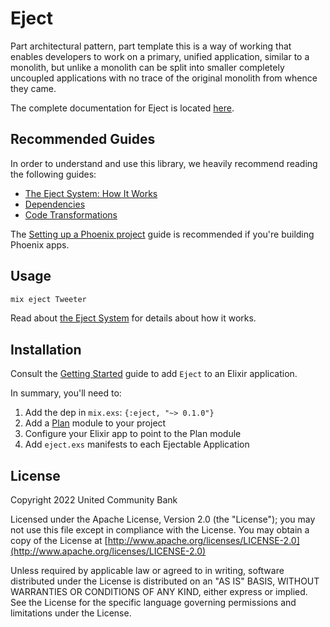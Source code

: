 # Eject

Part architectural pattern, part template this is a way of working that enables developers to work on a primary, unified application, similar to a monolith, but unlike a monolith can be split into smaller completely uncoupled applications with no trace of the original monolith from whence they came.

The complete documentation for Eject is located [here](https://hexdocs.pm/eject/).

## Recommended Guides

In order to understand and use this library, we heavily recommend reading the
following guides:

- [The Eject System: How It Works](https://hexdocs.pm/eject/how-it-works.html)
- [Dependencies](https://hexdocs.pm/eject/dependencies.html)
- [Code Transformations](https://hexdocs.pm/eject/code-transformations.html)

The [Setting up a Phoenix
project](https://hexdocs.pm/eject/setting-up-a-phoenix-project.html) guide is
recommended if you're building Phoenix apps.

## Usage

```bash
mix eject Tweeter
```

Read about [the Eject System](https://hexdocs.pm/eject/how-it-works.html) for details about how it
works.

## Installation

Consult the [Getting Started](https://hexdocs.pm/eject/getting-started.html)
guide to add `Eject` to an Elixir application.

In summary, you'll need to:

1. Add the dep in `mix.exs`: `{:eject, "~> 0.1.0"}`
2. Add a [Plan](https://hexdocs.pm/eject/Eject.Plan.html) module to your project
3. Configure your Elixir app to point to the Plan module
4. Add `eject.exs` manifests to each Ejectable Application

## License

Copyright 2022 United Community Bank

Licensed under the Apache License, Version 2.0 (the "License"); you may not use
this file except in compliance with the License.  You may obtain a copy of the
License at [http://www.apache.org/licenses/LICENSE-2.0](http://www.apache.org/licenses/LICENSE-2.0)

Unless required by applicable law or agreed to in writing, software distributed
under the License is distributed on an "AS IS" BASIS, WITHOUT WARRANTIES OR
CONDITIONS OF ANY KIND, either express or implied.  See the License for the
specific language governing permissions and limitations under the License.
